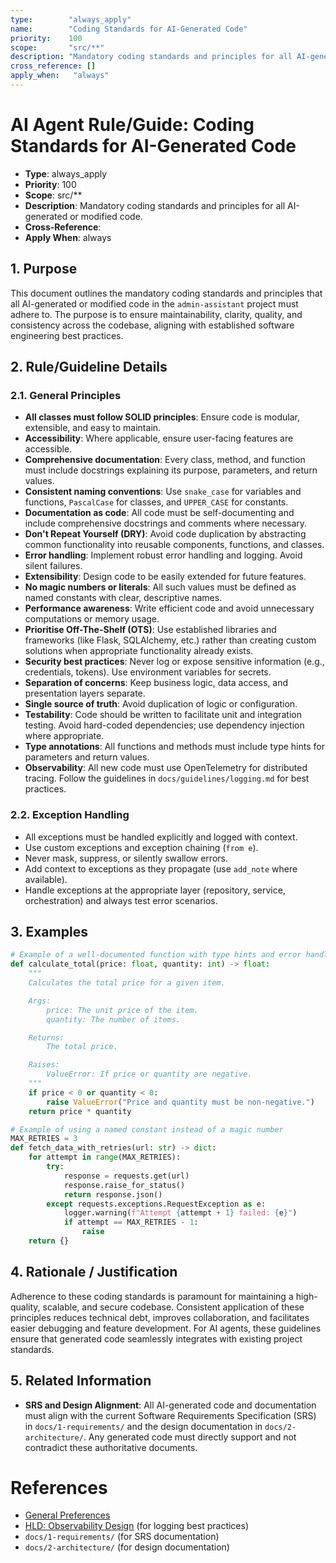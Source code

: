 ```yaml
---
type:        "always_apply"
name:        "Coding Standards for AI-Generated Code"
priority:    100
scope:       "src/**"
description: "Mandatory coding standards and principles for all AI-generated or modified code."
cross_reference: []
apply_when:   "always"
---
```


# AI Agent Rule/Guide: Coding Standards for AI-Generated Code

- **Type**: always_apply
- **Priority**: 100
- **Scope**: src/**
- **Description**: Mandatory coding standards and principles for all AI-generated or modified code.
- **Cross-Reference**: 
- **Apply When**: always

## 1. Purpose

This document outlines the mandatory coding standards and principles that all AI-generated or modified code in the `admin-assistant` project must adhere to. The purpose is to ensure maintainability, clarity, quality, and consistency across the codebase, aligning with established software engineering best practices.

## 2. Rule/Guideline Details

### 2.1. General Principles

-   **All classes must follow SOLID principles**: Ensure code is modular, extensible, and easy to maintain.
-   **Accessibility**: Where applicable, ensure user-facing features are accessible.
-   **Comprehensive documentation**: Every class, method, and function must include docstrings explaining its purpose, parameters, and return values.
-   **Consistent naming conventions**: Use `snake_case` for variables and functions, `PascalCase` for classes, and `UPPER_CASE` for constants.
-   **Documentation as code**: All code must be self-documenting and include comprehensive docstrings and comments where necessary.
-   **Don't Repeat Yourself (DRY)**: Avoid code duplication by abstracting common functionality into reusable components, functions, and classes.
-   **Error handling**: Implement robust error handling and logging. Avoid silent failures.
-   **Extensibility**: Design code to be easily extended for future features.
-   **No magic numbers or literals**: All such values must be defined as named constants with clear, descriptive names.
-   **Performance awareness**: Write efficient code and avoid unnecessary computations or memory usage.
-   **Prioritise Off-The-Shelf (OTS)**: Use established libraries and frameworks (like Flask, SQLAlchemy, etc.) rather than creating custom solutions when appropriate functionality already exists.
-   **Security best practices**: Never log or expose sensitive information (e.g., credentials, tokens). Use environment variables for secrets.
-   **Separation of concerns**: Keep business logic, data access, and presentation layers separate.
-   **Single source of truth**: Avoid duplication of logic or configuration.
-   **Testability**: Code should be written to facilitate unit and integration testing. Avoid hard-coded dependencies; use dependency injection where appropriate.
-   **Type annotations**: All functions and methods must include type hints for parameters and return values.
-   **Observability**: All new code must use OpenTelemetry for distributed tracing. Follow the guidelines in `docs/guidelines/logging.md` for best practices.

### 2.2. Exception Handling

-   All exceptions must be handled explicitly and logged with context.
-   Use custom exceptions and exception chaining (`from e`).
-   Never mask, suppress, or silently swallow errors.
-   Add context to exceptions as they propagate (use `add_note` where available).
-   Handle exceptions at the appropriate layer (repository, service, orchestration) and always test error scenarios.

## 3. Examples

```python
# Example of a well-documented function with type hints and error handling
def calculate_total(price: float, quantity: int) -> float:
    """
    Calculates the total price for a given item.

    Args:
        price: The unit price of the item.
        quantity: The number of items.

    Returns:
        The total price.

    Raises:
        ValueError: If price or quantity are negative.
    """
    if price < 0 or quantity < 0:
        raise ValueError("Price and quantity must be non-negative.")
    return price * quantity

# Example of using a named constant instead of a magic number
MAX_RETRIES = 3
def fetch_data_with_retries(url: str) -> dict:
    for attempt in range(MAX_RETRIES):
        try:
            response = requests.get(url)
            response.raise_for_status()
            return response.json()
        except requests.exceptions.RequestException as e:
            logger.warning(f"Attempt {attempt + 1} failed: {e}")
            if attempt == MAX_RETRIES - 1:
                raise
    return {}
```

## 4. Rationale / Justification

Adherence to these coding standards is paramount for maintaining a high-quality, scalable, and secure codebase. Consistent application of these principles reduces technical debt, improves collaboration, and facilitates easier debugging and feature development. For AI agents, these guidelines ensure that generated code seamlessly integrates with existing project standards.

## 5. Related Information

-   **SRS and Design Alignment**: All AI-generated code and documentation must align with the current Software Requirements Specification (SRS) in `docs/1-requirements/` and the design documentation in `docs/2-architecture/`. Any generated code must directly support and not contradict these authoritative documents.

# References

-   [General Preferences](./AGENT-GUIDE-General-Preferences.md)
-   [HLD: Observability Design](../../2-architecture/ARCH-002-Observability.md) (for logging best practices)
-   `docs/1-requirements/` (for SRS documentation)
-   `docs/2-architecture/` (for design documentation)